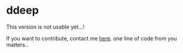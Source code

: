 # ddeep

This version is not usable yet...!

If you want to contribute, contact me [here](https://matrix.to/#/@multineon:gitter.im). one line of code from you matters..
